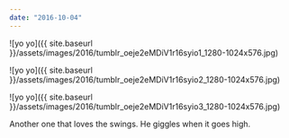 ```yaml
---
date: "2016-10-04"
---
```


![yo yo]({{ site.baseurl }}/assets/images/2016/tumblr_oeje2eMDiV1r16syio1_1280-1024x576.jpg)

![yo yo]({{ site.baseurl }}/assets/images/2016/tumblr_oeje2eMDiV1r16syio2_1280-1024x576.jpg)

![yo yo]({{ site.baseurl }}/assets/images/2016/tumblr_oeje2eMDiV1r16syio3_1280-1024x576.jpg)

Another one that loves the swings. He giggles when it goes high.
